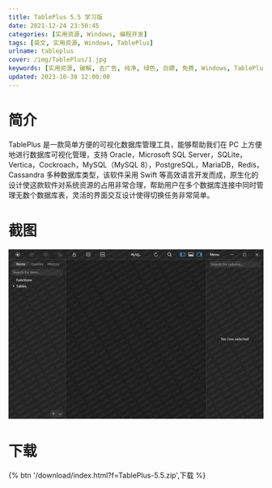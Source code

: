 ```yaml
---
title: TablePlus 5.5 学习版
date: 2021-12-24 23:50:45
categories: [实用资源, Windows, 编程开发]
tags: [英文, 实用资源, Windows, TablePlus]
urlname: tableplus
cover: /img/TablePlus/1.jpg
keywords: [实用资源, 破解, 去广告, 纯净, 绿色, 白嫖, 免费, Windows, TablePlus]
updated: 2023-10-30 12:00:00
---
```


# 简介

TablePlus 是一款简单方便的可视化数据库管理工具，能够帮助我们在 PC 上方便地进行数据库可视化管理，支持 Oracle，Microsoft SQL Server，SQLite，Vertica，Cockroach，MySQL（MySQL 8），PostgreSQL，MariaDB，Redis，Cassandra 多种数据库类型，该软件采用 Swift 等高效语言开发而成，原生化的设计使这款软件对系统资源的占用非常合理，帮助用户在多个数据库连接中同时管理无数个数据库表，灵活的界面交互设计使得切换任务非常简单。

# 截图

![](/img/TablePlus/2.jpg)

# 下载

{% btn '/download/index.html?f=TablePlus-5.5.zip',下载 %}
